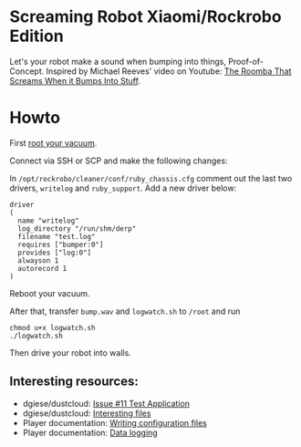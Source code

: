 # Screaming Robot Xiaomi/Rockrobo Edition

Let's your robot make a sound when bumping into things, Proof-of-Concept. Inspired by Michael Reeves' video on Youtube: [The Roomba That Screams When it Bumps Into Stuff](https://www.youtube.com/watch?v=mvz3LRK263E).

# Howto

First [root your vacuum](https://github.com/dgiese/dustcloud).

Connect via SSH or SCP and make the following changes:

In `/opt/rockrobo/cleaner/conf/ruby_chassis.cfg` comment out the last two drivers, `writelog` and `ruby_support`. Add a new driver below:

```
driver
(
  name "writelog"
  log_directory "/run/shm/derp"
  filename "test.log"
  requires ["bumper:0"]
  provides ["log:0"]
  alwayson 1
  autorecord 1 
)
```

Reboot your vacuum.

After that, transfer `bump.wav` and `logwatch.sh` to `/root` and run 
```
chmod u+x logwatch.sh
./logwatch.sh
```

Then drive your robot into walls.

## Interesting resources:

* dgiese/dustcloud: [Issue #11 Test Application](https://github.com/dgiese/dustcloud/issues/11)
* dgiese/dustcloud: [Interesting files](https://github.com/dgiese/dustcloud/blob/master/devices/xiaomi.vacuum/Interesting-files.md)
* Player documentation: [Writing configuration files](http://playerstage.sourceforge.net/wiki/Writing_configuration_files)
* Player documentation: [Data logging](http://playerstage.sourceforge.net/wiki/Data_logging)